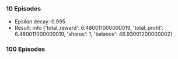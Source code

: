 ##

### 10 Episodes
 - Epsilon decay: 0.995
 - Result: info {'total_reward': 6.480011000000019, 'total_profit': 6.480011000000019, 'shares': 1, 'balance': 46.93001200000002}

### 100 Episodes